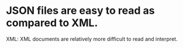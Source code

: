 # JSON files are easy to read as compared to XML.

XML: XML documents are relatively more difficult to read and interpret.